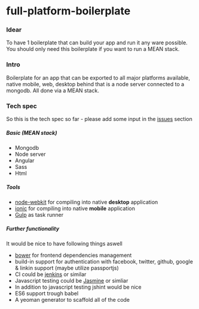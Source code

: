 # full-platform-boilerplate

### Idear
To have 1 boilerplate that can build your app and run it any ware possible. You should only need this boilerplate if you want to run a MEAN stack.

### Intro
Boilerplate for an app that can be exported to all major platforms available, native mobile, web, desktop behind that is a node server connected to a mongodb. All done via a MEAN stack.

### Tech spec
So this is the tech spec so far - please add some input in the <a href="https://github.com/sp90/full-platform-boilerplate/issues">issues</a> section

##### Basic (MEAN stack)

* Mongodb
* Node server
* Angular
* Sass
* Html

##### Tools

* <a href="https://github.com/nwjs/nw.js/">node-webkit</a> for compiling into native **desktop** application
* <a href="http://ionicframework.com/">ionic</a> for compiling into native **mobile** application
* <a href="http://gulpjs.com/">Gulp</a> as task runner

##### Further functionality

It would be nice to have following things aswell

* <a href="http://bower.io/">bower</a> for frontend dependencies management
* build-in support for authentication with facebook, twitter, github, google & linkin support (maybe utilize passportjs)
* CI could be <a href="https://jenkins-ci.org/">jenkins</a> or similar
* Javascript testing could be <a href="http://jasmine.github.io/2.0/introduction.html">Jasmine</a> or simliar
* In addition to javascript testing jshint would be nice
* ES6 support trough babel
* A yeoman generator to scaffold all of the code
